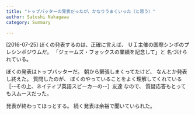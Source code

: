 ```yaml
---
title: "トップバッターの発表だったが、かなりうまくいった（と思う）"
author: Satoshi Nakagawa
category: Summary

---
```


[2016-07-25]  ぼくの発表するのは、正確に言えば、
ＵＩ主催の国際シンポのプレシンポジウムだ。
「ジェームズ・フォックスの業績を記念して」と
名づけられている。

 ぼくの発表はトップバッターだ。
朝から緊張しまくってたけど、
なんとか発表し終えた。
質問したのが、
ぼくのやっていることをよく理解してくれている
［--その上、ネイティブ英語スピーカーの--］友達
なので、
質疑応答もとってもスムースだった。

 発表が終わってほっとする。
続く発表は余裕で聞いていられた。

